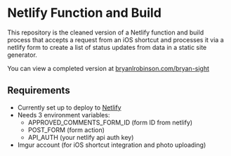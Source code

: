 # Netlify Function and Build

This repository is the cleaned version of a Netlify function and build process that accepts a request from an iOS shortcut and processes it via a netlify form to create a list of status updates from data in a static site generator.

You can view a completed version at [bryanlrobinson.com/bryan-sight](https://bryanlrobinson.com/bryan-sight)


## Requirements
- Currently set up to deploy to [Netlify](https://netlify.com)
- Needs 3 environment variables:
    - APPROVED_COMMENTS_FORM_ID (form ID from netlify)
    - POST_FORM (form action)
    - API_AUTH (your netlify api auth key)
- Imgur account (for iOS shortcut integration and photo uploading)
